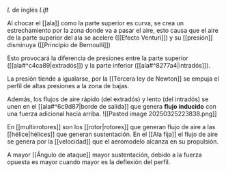 $L$ de inglés *Lift*

Al chocar el [[ala]] como la parte superior es curva, se crea un estrechamiento por la zona donde va a pasar el aire, esto causa que el aire de la parte superior del ala se acelere ([[Efecto Venturi]]) y su [[presión]] disminuya ([[Principio de Bernoulli]])

Esto provocará la diferencia de presiones entre la parte superior ([[ala#^c4ca89|extradós]]) y la parte inferior ([[ala#^8277a4|intradós]]).

La presión tiende a igualarse, por la [[Tercera ley de Newton]] se empuja el perfil de altas presiones a la zona de bajas. 

Además, los flujos de aire rápido (del extradós) y lento (del intradós) se unen en el [[ala#^6c9d87|borde de salida]] que genera **flujo inducido** con una fuerza adicional hacia arriba.
![[Pasted image 20250325223838.png]]

En [[multirrotores]] son los [[rotor|rotores]] que generan flujo de aire a las [[hélice|hélices]] que generan sustentación. En el [[Ala fija]] el flujo de aire se genera por la [[velocidad]] que el aeromodelo alcanza en su propulsión.

A mayor [[Ángulo de ataque]] mayor sustentación, debido a la fuerza opuesta es mayor cuando mayor es la deflexión del perfil.
